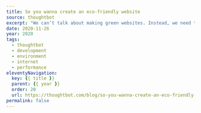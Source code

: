 ```yaml
---
title: So you wanna create an eco-friendly website
source: thoughtbot
excerpt: "We can’t talk about making green websites. Instead, we need to think in terms of harm reduction"
date: 2020-11-26
year: 2020
tags:
  - thoughtbot
  - development
  - environment
  - internet
  - performance
eleventyNavigation:
  key: {{ title }}
  parent: {{ year }}
  order: 20
  url: https://thoughtbot.com/blog/so-you-wanna-create-an-eco-friendly-website
permalink: false
---
```

